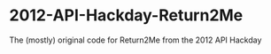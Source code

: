 2012-API-Hackday-Return2Me
==========================

The (mostly) original code for Return2Me from the 2012 API Hackday
